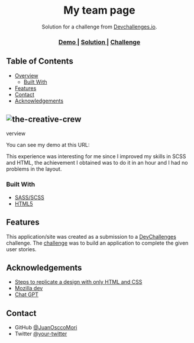<h1 align="center">My team page</h1>

<div align="center">
   Solution for a challenge from  <a href="http://devchallenges.io" target="_blank">Devchallenges.io</a>.
</div>

<div align="center">
  <h3>
    <a href="https://{your-demo-link.your-domain}">
      Demo
    </a>
    <span> | </span>
    <a href="https://{your-url-to-the-solution}">
      Solution
    </a>
    <span> | </span>
    <a href="https://devchallenges.io/challenges/hhmesazsqgKXrTkYkt0U">
      Challenge
    </a>
  </h3>
</div>

<!-- TABLE OF CONTENTS -->

## Table of Contents

- [Overview](#overview)
  - [Built With](#built-with)
- [Features](#features)
- [Contact](#contact)
- [Acknowledgements](#acknowledgements)

<!-- OVERVIEW -->

## ![the-creative-crew](https://github.com/JuanOsccoMori/my-team-page/assets/58866695/debe19d2-8ba9-49f2-bbad-0d9fdf33b9cc)
verview


You can see my demo at this URL:

This experience was interesting for me since I improved my skills in SCSS and HTML, the achievement I obtained was to do it in an hour and I had no problems in the layout.

### Built With

<!-- This section should list any major frameworks that you built your project using. Here are a few examples.-->

- [SASS/SCSS](https://sass-lang.com/)
- [HTML5](https://developer.mozilla.org/es/docs/Web/HTML)

## Features

<!-- List the features of your application or follow the template. Don't share the figma file here :) -->

This application/site was created as a submission to a [DevChallenges](https://devchallenges.io/challenges) challenge. The [challenge](https://devchallenges.io/challenges/hhmesazsqgKXrTkYkt0U) was to build an application to complete the given user stories.


## Acknowledgements

<!-- This section should list any articles or add-ons/plugins that helps you to complete the project. This is optional but it will help you in the future. For exmpale -->

- [Steps to replicate a design with only HTML and CSS](https://devchallenges-blogs.web.app/how-to-replicate-design/)
- [Mozilla dev](https://developer.mozilla.org/es/)
- [Chat GPT](https://chat.openai.com/)

## Contact

- GitHub [@JuanOsccoMori](https://{github.com/JuanOsccoMori})
- Twitter [@your-twitter](https://{twitter.com/JuanOsccoMori})
